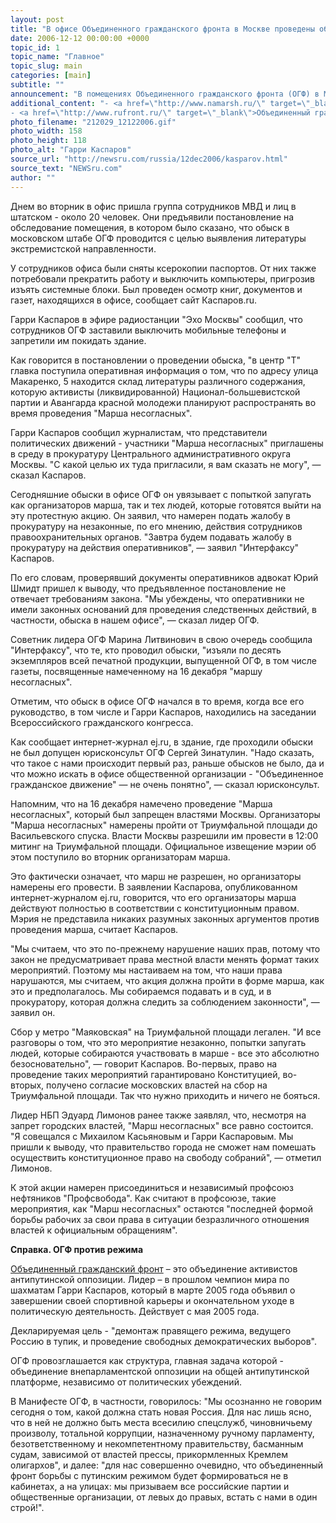 ```yaml
---
layout: post
title: "В офисе Объединенного гражданского фронта в Москве проведены обыски и выемка документов"
date: 2006-12-12 00:00:00 +0000
topic_id: 1
topic_name: "Главное"
topic_slug: main
categories: [main]
subtitle: ""
announcement: "В помещениях Объединенного гражданского фронта (ОГФ) в Москве проведен обыск. Об этом в эфире радиостанции \"Эхо Москвы\" сообщил по телефону сопредседатель организации Гарри Каспаров."
additional_content: "- <a href=\"http://www.namarsh.ru/\" target=\"_blank\">Марш несогласных</a>
- <a href=\"http://www.rufront.ru/\" target=\"_blank\">Объединенный гражданский фронт</a>"
photo_filename: "212029_12122006.gif"
photo_width: 158
photo_height: 118
photo_alt: "Гарри Каспаров"
source_url: "http://newsru.com/russia/12dec2006/kasparov.html"
source_text: "NEWSru.com"
author: ""
---
```

Днем во вторник в офис пришла группа сотрудников МВД и лиц в штатском - около 20 человек. Они предъявили постановление на обследование помещения, в котором было сказано, что обыск в московском штабе ОГФ проводится с целью выявления литературы экстремистской направленности.

У сотрудников офиса были сняты ксерокопии паспортов. От них также потребовали прекратить работу и выключить компьютеры, пригрозив изъять системные блоки. Был проведен осмотр книг, документов и газет, находящихся в офисе, сообщает сайт Каспаров.ru.

Гарри Каспаров в эфире радиостанции "Эхо Москвы" сообщил, что сотрудников ОГФ заставили выключить мобильные телефоны и запретили им покидать здание.

Как говорится в постановлении о проведении обыска, "в центр "Т" главка поступила оперативная информация о том, что по адресу улица Макаренко, 5 находится склад литературы различного содержания, которую активисты (ликвидированной) Национал-большевистской партии и Авангарда красной молодежи планируют распространять во время проведения "Марша несогласных".

Гарри Каспаров сообщил журналистам, что представители политических движений - участники "Марша несогласных" приглашены в среду в прокуратуру Центрального административного округа Москвы. "С какой целью их туда пригласили, я вам сказать не могу", &mdash; сказал Каспаров.

Сегодняшние обыски в офисе ОГФ он увязывает с попыткой запугать как организаторов марша, так и тех людей, которые готовятся выйти на эту протестную акцию. Он заявил, что намерен подать жалобу в прокуратуру на незаконные, по его мнению, действия сотрудников правоохранительных органов. "Завтра будем подавать жалобу в прокуратуру на действия оперативников", &mdash; заявил "Интерфаксу" Каспаров.

По его словам, проверявший документы оперативников адвокат Юрий Шмидт пришел к выводу, что предъявленное постановление не отвечает требованиям закона. "Мы убеждены, что оперативники не имели законных оснований для проведения следственных действий, в частности, обыска в нашем офисе", &mdash; сказал лидер ОГФ.

Советник лидера ОГФ Марина Литвинович в свою очередь сообщила "Интерфаксу", что те, кто проводил обыски, "изъяли по десять экземпляров всей печатной продукции, выпущенной ОГФ, в том числе газеты, посвященные намеченному на 16 декабря "маршу несогласных".

Отметим, что обыск в офисе ОГФ начался в то время, когда все его руководство, в том числе и Гарри Каспаров, находились на заседании Всероссийского гражданского конгресса.

Как сообщает интернет-журнал ej.ru, в здание, где проходили обыски не был допущен юрисконсульт ОГФ Сергей Зинатулин. "Надо сказать, что такое с нами происходит первый раз, раньше обысков не было, да и что можно искать в офисе общественной организации - "Объединенное гражданское движение" &mdash; не очень понятно", &mdash; сказал юрисконсульт.

Напомним, что на 16 декабря намечено проведение "Марша несогласных", который был запрещен властями Москвы. Организаторы "Марша несогласных" намерены пройти от Триумфальной площади до Васильевского спуска. Власти Москвы разрешили им провести в 12:00 митинг на Триумфальной площади. Официальное извещение мэрии об этом поступило во вторник организаторам марша.

Это фактически означает, что марш не разрешен, но организаторы намерены его провести. В заявлении Каспарова, опубликованном интернет-журналом ej.ru, говорится, что его организаторы марша действуют полностью в соответствии с конституционным правом. Мэрия не представила никаких разумных законных аргументов против проведения марша, считает Каспаров.

"Мы считаем, что это по-прежнему нарушение наших прав, потому что закон не предусматривает права местной власти менять формат таких мероприятий. Поэтому мы настаиваем на том, что наши права нарушаются, мы считаем, что акция должна пройти в форме марша, как это и предполагалось. Мы собираемся подавать и в суд, и в прокуратору, которая должна следить за соблюдением законности", &mdash; заявил он.

Сбор у метро "Маяковская" на Триумфальной площади легален. "И все разговоры о том, что это мероприятие незаконно, попытки запугать людей, которые собираются участвовать в марше - все это абсолютно безосновательно", &mdash; говорит Каспаров. Во-первых, право на проведение таких мероприятий гарантировано Конституцией, во-вторых, получено согласие московских властей на сбор на Триумфальной площади. Так что нужно приходить и ничего не бояться.

Лидер НБП Эдуард Лимонов ранее также заявлял, что, несмотря на запрет городских властей, "Марш несогласных" все равно состоится. "Я совещался с Михаилом Касьяновым и Гарри Каспаровым. Мы пришли к выводу, что правительство города не сможет нам помешать осуществить конституционное право на свободу собраний", &mdash; отметил Лимонов.

К этой акции намерен присоединиться и независимый профсоюз нефтяников "Профсвобода". Как считают в профсоюзе, такие мероприятия, как "Марш несогласных" остаются "последней формой борьбы рабочих за свои права в ситуации безразличного отношения властей к официальным обращениям".

<strong>Справка. ОГФ против режима</strong>

<a href="http://www.rufront.ru/" target="_blank">Объединенный гражданский фронт</a> – это объединение активистов антипутинской оппозиции. Лидер – в прошлом чемпион мира по шахматам Гарри Каспаров, который в марте 2005 года объявил о завершении своей спортивной карьеры и окончательном уходе в политическую деятельность. Действует с мая 2005 года.

Декларируемая цель - "демонтаж правящего режима, ведущего Россию в тупик, и проведение свободных демократических выборов".

ОГФ провозглашается как структура, главная задача которой - объединение внепарламентской оппозиции на общей антипутинской платформе, независимо от политических убеждений.

В Манифесте ОГФ, в частности, говорилось: "Мы осознанно не говорим сегодня о том, какой должна стать новая Россия. Для нас лишь ясно, что в ней не должно быть места всесилию спецслужб, чиновничьему произволу, тотальной коррупции, назначенному ручному парламенту, безответственному и некомпетентному правительству, басманным судам, зависимой от властей прессы, прикормленных Кремлем олигархов", и далее: "для нас совершенно очевидно, что объединенный фронт борьбы с путинским режимом будет формироваться не в кабинетах, а на улицах: мы призываем все российские партии и общественные организации, от левых до правых, встать с нами в один строй!".
